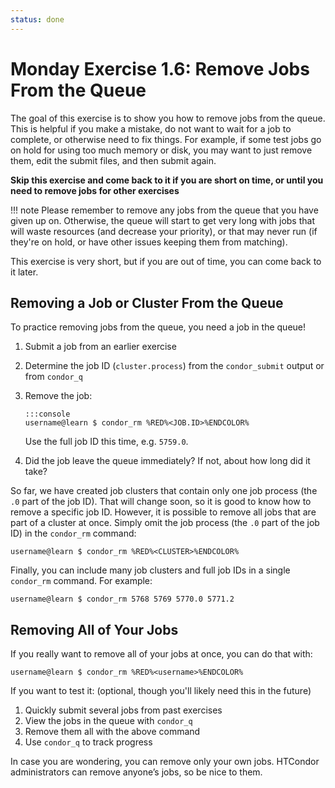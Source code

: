 ```yaml
---
status: done
---
```


<style type="text/css"> pre em { font-style: normal; background-color: yellow; } pre strong { font-style: normal; font-weight: bold; color: \#008; } </style>

Monday Exercise 1.6: Remove Jobs From the Queue
===============================================

The goal of this exercise is to show you how to remove jobs from the queue. This is helpful if you make a mistake, do not want to wait for a job to complete, or otherwise need to fix things. For example, if some test jobs go on hold for using too much memory or disk, you may want to just remove them, edit the submit files, and then submit again.

**Skip this exercise and come back to it if you are short on time, or until you need to remove jobs for other exercises**

!!! note
    Please remember to remove any jobs from the queue that you have given up on. Otherwise, the queue will start to get very long with jobs that will waste resources (and decrease your priority), or that may never run (if they're on hold, or have other issues keeping them from matching).

This exercise is very short, but if you are out of time, you can come back to it later.

Removing a Job or Cluster From the Queue
-----------------------------

To practice removing jobs from the queue, you need a job in the queue!

1.  Submit a job from an earlier exercise
1.  Determine the job ID (`cluster.process`) from the `condor_submit` output or from `condor_q`
1.  Remove the job:

        :::console
        username@learn $ condor_rm %RED%<JOB.ID>%ENDCOLOR%

    Use the full job ID this time, e.g. `5759.0`.

1.  Did the job leave the queue immediately? If not, about how long did it take?

So far, we have created job clusters that contain only one job process (the `.0` part of the job ID). That will change soon, so it is good to know how to remove a specific job ID. However, it is possible to remove all jobs that are part of a cluster at once. Simply omit the job process (the `.0` part of the job ID) in the `condor_rm` command:

``` console
username@learn $ condor_rm %RED%<CLUSTER>%ENDCOLOR%
```

Finally, you can include many job clusters and full job IDs in a single `condor_rm` command. For example:

``` console
username@learn $ condor_rm 5768 5769 5770.0 5771.2
```

Removing All of Your Jobs
-------------------------

If you really want to remove all of your jobs at once, you can do that with:

```console
username@learn $ condor_rm %RED%<username>%ENDCOLOR%
```

If you want to test it: (optional, though you'll likely need this in the future)
1.  Quickly submit several jobs from past exercises
1.  View the jobs in the queue with `condor_q`
1.  Remove them all with the above command
1.  Use `condor_q` to track progress

In case you are wondering, you can remove only your own jobs. HTCondor administrators can remove anyone’s jobs, so be nice to them.


